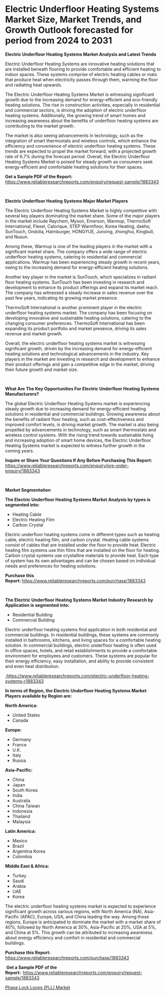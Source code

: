 <p><h1>Electric Underfloor Heating Systems Market Size, Market Trends, and Growth Outlook forecasted for period from 2024 to 2031</h1></p><p><strong>Electric Underfloor Heating Systems Market Analysis and Latest Trends</strong></p>
<p><p>Electric Underfloor Heating Systems are innovative heating solutions that are installed beneath flooring to provide comfortable and efficient heating to indoor spaces. These systems comprise of electric heating cables or mats that produce heat when electricity passes through them, warming the floor and radiating heat upwards.</p><p>The Electric Underfloor Heating Systems Market is witnessing significant growth due to the increasing demand for energy-efficient and eco-friendly heating solutions. The rise in construction activities, especially in residential and commercial sectors, is driving the adoption of electric underfloor heating systems. Additionally, the growing trend of smart homes and increasing awareness about the benefits of underfloor heating systems are contributing to the market growth.</p><p>The market is also seeing advancements in technology, such as the integration of smart thermostats and wireless controls, which enhance the efficiency and convenience of electric underfloor heating systems. These trends are expected to propel the market forward, with a projected growth rate of 6.7% during the forecast period. Overall, the Electric Underfloor Heating Systems Market is poised for steady growth as consumers seek energy-efficient and comfortable heating solutions for their spaces.</p></p>
<p><strong>Get a Sample PDF of the Report:&nbsp;</strong> <a href="https://www.reliableresearchreports.com/enquiry/request-sample/1883343">https://www.reliableresearchreports.com/enquiry/request-sample/1883343</a></p>
<p>&nbsp;</p>
<p><strong>Electric Underfloor Heating Systems Major Market Players</strong></p>
<p><p>The Electric Underfloor Heating Systems Market is highly competitive with several key players dominating the market share. Some of the major players in the market include Raychem, Myson, Emerson, Warmup, ThermoSoft International, Flexel, Calorique, STEP Warmfloor, Korea Heating, daeho, SunTouch, Ondolia, Halmburger, HONGYUE, Junxing, zhonghui, Kingbull, and Nusun.</p><p>Among these, Warmup is one of the leading players in the market with a significant market share. The company offers a wide range of electric underfloor heating systems, catering to residential and commercial applications. Warmup has been experiencing steady growth in recent years, owing to the increasing demand for energy-efficient heating solutions.</p><p>Another key player in the market is SunTouch, which specializes in radiant floor heating systems. SunTouch has been investing in research and development to enhance its product offerings and expand its market reach. The company has witnessed a steady increase in sales revenue over the past few years, indicating its growing market presence.</p><p>ThermoSoft International is another prominent player in the electric underfloor heating systems market. The company has been focusing on developing innovative and sustainable heating solutions, catering to the changing consumer preferences. ThermoSoft International has been expanding its product portfolio and market presence, driving its sales revenue and market growth.</p><p>Overall, the electric underfloor heating systems market is witnessing significant growth, driven by the increasing demand for energy-efficient heating solutions and technological advancements in the industry. Key players in the market are investing in research and development to enhance their product offerings and gain a competitive edge in the market, driving their future growth and market size.</p></p>
<p>&nbsp;</p>
<p><strong>What Are The Key Opportunities For Electric Underfloor Heating Systems Manufacturers?</strong></p>
<p><p>The global Electric Underfloor Heating Systems market is experiencing steady growth due to increasing demand for energy-efficient heating solutions in residential and commercial buildings. Growing awareness about the benefits of radiant floor heating, such as cost-effectiveness and improved comfort levels, is driving market growth. The market is also being propelled by advancements in technology, such as smart thermostats and wireless control systems. With the rising trend towards sustainable living and increasing adoption of smart home devices, the Electric Underfloor Heating Systems market is expected to witness further growth in the coming years.</p></p>
<p><strong>Inquire or Share Your Questions If Any Before Purchasing This Report:</strong> <a href="https://www.reliableresearchreports.com/enquiry/pre-order-enquiry/1883343">https://www.reliableresearchreports.com/enquiry/pre-order-enquiry/1883343</a></p>
<p>&nbsp;</p>
<p><strong>Market Segmentation</strong></p>
<p><strong>The Electric Underfloor Heating Systems Market Analysis by types is segmented into:</strong></p>
<p><ul><li>Heating Cable</li><li>Electric Heating Film</li><li>Carbon Crystal</li></ul></p>
<p><p>Electric underfloor heating systems come in different types such as heating cable, electric heating film, and carbon crystal. Heating cable systems consist of cables that are installed under the floor to provide heat. Electric heating film systems use thin films that are installed on the floor for heating. Carbon crystal systems use crystalline materials to provide heat. Each type of system has its own advantages and can be chosen based on individual needs and preferences for heating solutions.</p></p>
<p><strong>Purchase this Report:&nbsp;</strong><a href="https://www.reliableresearchreports.com/purchase/1883343">https://www.reliableresearchreports.com/purchase/1883343</a></p>
<p>&nbsp;</p>
<p><strong>The Electric Underfloor Heating Systems Market Industry Research by Application is segmented into:</strong></p>
<p><ul><li>Residential Building</li><li>Commercial Building</li></ul></p>
<p><p>Electric underfloor heating systems find application in both residential and commercial buildings. In residential buildings, these systems are commonly installed in bathrooms, kitchens, and living spaces for a comfortable heating solution. In commercial buildings, electric underfloor heating is often used in office spaces, hotels, and retail establishments to provide a comfortable environment for employees and customers. These systems are popular for their energy efficiency, easy installation, and ability to provide consistent and even heat distribution.</p></p>
<p><a href="https://www.reliableresearchreports.com/electric-underfloor-heating-systems-r1883343">&nbsp;https://www.reliableresearchreports.com/electric-underfloor-heating-systems-r1883343</a></p>
<p><strong>In terms of Region, the Electric Underfloor Heating Systems Market Players available by Region are:</strong></p>
<p>
    <p> <strong> North America: </strong>
        <ul>
            <li>United States</li>
            <li>Canada</li>
        </ul>
        </p> 
    <p> <strong> Europe: </strong>
        <ul>
            <li>Germany</li>
            <li>France</li>
            <li>U.K.</li>
            <li>Italy</li>
            <li>Russia</li>
        </ul>
        </p> 
    <p> <strong> Asia-Pacific: </strong>
        <ul>
            <li>China</li>
            <li>Japan</li>
            <li>South Korea</li>
            <li>India</li>
            <li>Australia</li>
            <li>China Taiwan</li>
            <li>Indonesia</li>
            <li>Thailand</li>
            <li>Malaysia</li>
        </ul>
        </p> 
    <p> <strong> Latin America: </strong>
        <ul>
            <li>Mexico</li>
            <li>Brazil</li>
            <li>Argentina Korea</li>
            <li>Colombia</li>
        </ul>
        </p> 
    <p> <strong> Middle East & Africa: </strong>
        <ul>
            <li>Turkey</li>
            <li>Saudi</li>
            <li>Arabia</li>
            <li>UAE</li>
            <li>Korea</li>
        </ul>
    </p>
    </p>
<p><p>The electric underfloor heating systems market is expected to experience significant growth across various regions, with North America (NA), Asia-Pacific (APAC), Europe, USA, and China leading the way. Among these regions, Europe is anticipated to dominate the market with a market share of 40%, followed by North America at 30%, Asia-Pacific at 20%, USA at 5%, and China at 5%. This growth can be attributed to increasing awareness about energy efficiency and comfort in residential and commercial buildings.</p></p>
<p><strong>Purchase this Report: </strong><a href="https://www.reliableresearchreports.com/purchase/1883343">https://www.reliableresearchreports.com/purchase/1883343</a></p>
<p>&nbsp;<strong>Get a Sample PDF of the Report:&nbsp;&nbsp;</strong><a href="https://www.reliableresearchreports.com/enquiry/request-sample/1883343">https://www.reliableresearchreports.com/enquiry/request-sample/1883343</a></p>
<p><strong></strong></p>
<p><p><a href="https://www.linkedin.com/pulse/analyzing-phase-lock-loops-pll-market-global-industry-perspective-revee?trackingId=5AdGprNyHLDEDaP%2Fgm8S%2Bw%3D%3D">Phase Lock Loops (PLL) Market</a></p></p>